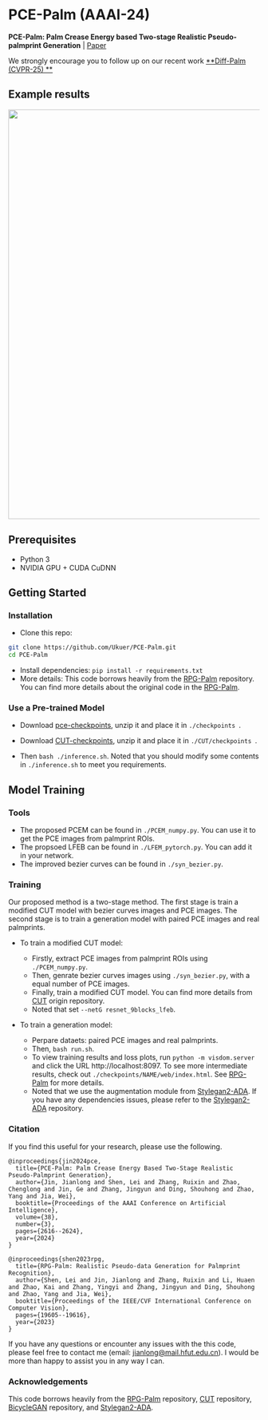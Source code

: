 # PCE-Palm (AAAI-24)
**PCE-Palm: Palm Crease Energy based Two-stage Realistic Pseudo-palmprint Generation**
| [Paper](https://ojs.aaai.org/index.php/AAAI/article/view/28039)

We strongly encourage you to follow up on our recent work [**Diff-Palm (CVPR-25) **](https://github.com/Ukuer/Diff-Palm)

## Example results
<img src='imgs/pce-image.png' width=820>  


## Prerequisites
- Python 3
- NVIDIA GPU + CUDA CuDNN

## Getting Started ###

### Installation
- Clone this repo:
```bash
git clone https://github.com/Ukuer/PCE-Palm.git
cd PCE-Palm
``` 
- Install dependencies:
`
pip install -r requirements.txt
`
- More details:
This code borrows heavily from the [RPG-Palm](https://github.com/Ukuer/RPG-Palm) repository. 
You can find more details about the original code in the [RPG-Palm](https://github.com/Ukuer/RPG-Palm).

### Use a Pre-trained Model
- Download [pce-checkpoints](https://drive.google.com/file/d/1epH7GV3g9fk4_RwOX8x-uMo5iKOlj0I4/view?usp=sharing), unzip it and place it in `./checkpoints `.
- Download [CUT-checkpoints](https://drive.google.com/file/d/1r_1vdrVaqrBjuBktBKaj5fEwIXzbka8s/view?usp=sharing), unzip it and place it in `./CUT/checkpoints `.

- Then `bash ./inference.sh`. Noted that you should modify some contents in `./inference.sh` to meet you requirements.

## Model Training
### Tools
- The proposed PCEM can be found in `./PCEM_numpy.py`. You can use it to get the PCE images from palmprint ROIs.
- The propsoed LFEB can be found in `./LFEM_pytorch.py`. You can add it in your network.
- The improved bezier curves can be found in `./syn_bezier.py`. 

### Training 
Our proposed method is a two-stage method. 
The first stage is train a modified CUT model with bezier curves images and PCE images. 
The second stage is to train a generation model with paired PCE images and real palmprints.

- To train a modified CUT model:
    - Firstly, extract PCE images from palmprint ROIs using `./PCEM_numpy.py`.
    - Then, genrate bezier curves images using `./syn_bezier.py`, with a equal number of PCE images.
    - Finally, train a modified CUT model. You can find more details from [CUT](https://github.com/taesungp/contrastive-unpaired-translation.git) origin repository.
    - Noted that set `--netG resnet_9blocks_lfeb`.

- To train a generation model:
    - Perpare dataets: paired PCE images and real palmprints.
    - Then, `bash run.sh`.
    - To view training results and loss plots, run `python -m visdom.server` and click the URL http://localhost:8097. To see more intermediate results, check out  `./checkpoints/NAME/web/index.html`. See [RPG-Palm](https://github.com/Ukuer/RPG-Palm) for more details.
    - Noted that we use the augmentation module from [Stylegan2-ADA](https://github.com/NVlabs/stylegan2-ada). If you have any dependencies issues, please refer to the [Stylegan2-ADA](https://github.com/NVlabs/stylegan2-ada) repository.

### Citation

If you find this useful for your research, please use the following.

```
@inproceedings{jin2024pce,
  title={PCE-Palm: Palm Crease Energy Based Two-Stage Realistic Pseudo-Palmprint Generation},
  author={Jin, Jianlong and Shen, Lei and Zhang, Ruixin and Zhao, Chenglong and Jin, Ge and Zhang, Jingyun and Ding, Shouhong and Zhao, Yang and Jia, Wei},
  booktitle={Proceedings of the AAAI Conference on Artificial Intelligence},
  volume={38},
  number={3},
  pages={2616--2624},
  year={2024}
}

@inproceedings{shen2023rpg,
  title={RPG-Palm: Realistic Pseudo-data Generation for Palmprint Recognition},
  author={Shen, Lei and Jin, Jianlong and Zhang, Ruixin and Li, Huaen and Zhao, Kai and Zhang, Yingyi and Zhang, Jingyun and Ding, Shouhong and Zhao, Yang and Jia, Wei},
  booktitle={Proceedings of the IEEE/CVF International Conference on Computer Vision},
  pages={19605--19616},
  year={2023}
}
```

If you have any questions or encounter any issues with the this code, please feel free to contact me (email: jianlong@mail.hfut.edu.cn). 
I would be more than happy to assist you in any way I can.

### Acknowledgements

This code borrows heavily from the [RPG-Palm](https://github.com/Ukuer/RPG-Palm) repository, [CUT](https://github.com/taesungp/contrastive-unpaired-translation.git) repository, [BicycleGAN](https://github.com/junyanz/BicycleGAN/tree/master) repository, and [Stylegan2-ADA](https://github.com/NVlabs/stylegan2-ada).
